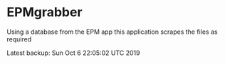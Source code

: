 # EPMgrabber
Using a database from the EPM app this application scrapes the files as required


Latest backup: Sun Oct 6 22:05:02 UTC 2019
